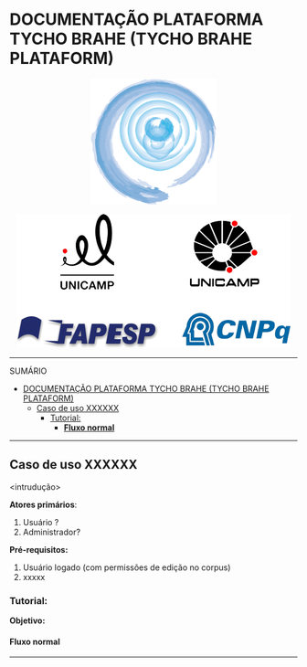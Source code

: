 # DOCUMENTAÇÃO PLATAFORMA TYCHO BRAHE (TYCHO BRAHE PLATAFORM)

<center>
<figure>
<img src="../imagens/logo_tycho1.png" width=220 height=220>
</figure>

<img src = "../imagens/logo_tycho2.png">
</center>

---

SUMÁRIO

- [DOCUMENTAÇÃO PLATAFORMA TYCHO BRAHE (TYCHO BRAHE PLATAFORM)](#documentação-plataforma-tycho-brahe-tycho-brahe-plataform)
  - [Caso de uso XXXXXX](#caso-de-uso-xxxxxx)
    - [Tutorial:](#tutorial)
      - [**Fluxo normal**](#fluxo-normal)

---

## Caso de uso XXXXXX
<intrudução>

**Atores primários**:

1. Usuário ?
2. Administrador?

**Pré-requisitos:**

1. Usuário logado (com permissões de edição no corpus)
2. xxxxx

### Tutorial:

**Objetivo:**


#### **Fluxo normal**

---
